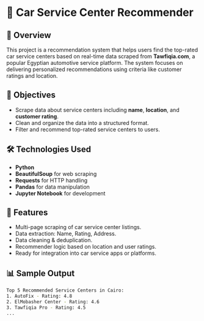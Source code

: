 # 🚗 Car Service Center Recommender

## 📍 Overview
This project is a recommendation system that helps users find the top-rated car service centers based on real-time data scraped from **Tawfiqia.com**, a popular Egyptian automotive service platform. The system focuses on delivering personalized recommendations using criteria like customer ratings and location.

## 🧠 Objectives
- Scrape data about service centers including **name**, **location**, and **customer rating**.
- Clean and organize the data into a structured format.
- Filter and recommend top-rated service centers to users.

## 🛠️ Technologies Used
- **Python**
- **BeautifulSoup** for web scraping
- **Requests** for HTTP handling
- **Pandas** for data manipulation
- **Jupyter Notebook** for development

## 🧪 Features
- Multi-page scraping of car service center listings.
- Data extraction: Name, Rating, Address.
- Data cleaning & deduplication.
- Recommender logic based on location and user ratings.
- Ready for integration into car service apps or platforms.

## 📊 Sample Output
```bash
Top 5 Recommended Service Centers in Cairo:
1. AutoFix - Rating: 4.8
2. ElMobasher Center - Rating: 4.6
3. Tawfiqia Pro - Rating: 4.5
...
